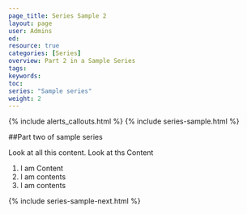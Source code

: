 ```yaml
---
page_title: Series Sample 2
layout: page
user: Admins
ed:
resource: true
categories: [Series]
overview: Part 2 in a Sample Series
tags:
keywords:
toc:
series: "Sample series"
weight: 2
---
```

{% include alerts_callouts.html %}
{% include series-sample.html  %}

##Part two of sample series



Look at all this content. Look at ths Content

1. I am Content
2. I am contents
3. I am contents

{% include series-sample-next.html %}
